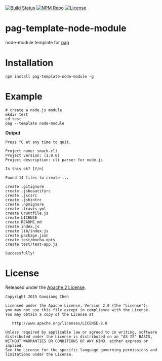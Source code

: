 [![Build Status](https://travis-ci.org/subchen/pag-template-node-module.svg?branch=master)](https://travis-ci.org/subchen/pag-template-node-module)
[![NPM Repo](https://img.shields.io/npm/v/pag-template-node-module.svg)](https://www.npmjs.com/package/pag-template-node-module)
[![License](http://img.shields.io/badge/License-Apache_2-red.svg?style=flat)](http://www.apache.org/licenses/LICENSE-2.0)

# pag-template-node-module

node-module template for [pag](https://github.com/subchen/pag)

# Installation

```shell
npm install pag-template-node-module -g
```

# Example

```shell
# create a node.js module
mkdir test
cd test
pag --template node-module
```

**Output**
```
Press ^C at any time to quit.

Project name: snack-cli
Project version: (1.0.0)
Project description: cli parser for node.js

Is this ok? [Y/n] 

Found 14 files to create ...

create .gitignore
create .jsbeautifyrc
create .jscsrc
create .jshintrc
create .npmignore
create .travis.yml
create Gruntfile.js
create LICENSE
create README.md
create index.js
create lib/index.js
create package.json
create test/mocha.opts
create test/test-app.js

Successfully!
```

# License

Released under the [Apache 2 License](http://www.apache.org/licenses/LICENSE-2.0).

```
Copyright 2015 Guoqiang Chen

Licensed under the Apache License, Version 2.0 (the "License");
you may not use this file except in compliance with the License.
You may obtain a copy of the License at

   http://www.apache.org/licenses/LICENSE-2.0

Unless required by applicable law or agreed to in writing, software
distributed under the License is distributed on an "AS IS" BASIS,
WITHOUT WARRANTIES OR CONDITIONS OF ANY KIND, either express or implied.
See the License for the specific language governing permissions and
limitations under the License.
```
